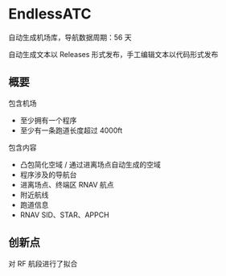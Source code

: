 # EndlessATC

自动生成机场库，导航数据周期：56 天

自动生成文本以 Releases 形式发布，手工编辑文本以代码形式发布

## 概要

包含机场

- 至少拥有一个程序
- 至少有一条跑道长度超过 4000ft

包含内容

- 凸包简化空域 / 通过进离场点自动生成的空域
- 程序涉及的导航台
- 进离场点、终端区 RNAV 航点
- 附近航线
- 跑道信息 
- RNAV SID、STAR、APPCH

## 创新点

对 RF 航段进行了拟合
